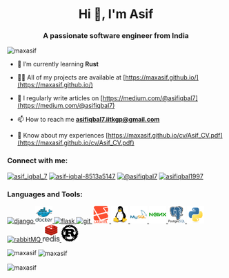 <h1 align="center">Hi 👋, I'm Asif</h1>
<h3 align="center">A passionate software engineer from India</h3>

<p align="left"> <img src="https://komarev.com/ghpvc/?username=maxasif&label=Profile%20views&color=0e75b6&style=flat" alt="maxasif" /> </p>

- 🌱 I’m currently learning **Rust**

- 👨‍💻 All of my projects are available at [https://maxasif.github.io/](https://maxasif.github.io/)

- 📝 I regularly write articles on [https://medium.com/@asifiqbal7](https://medium.com/@asifiqbal7)

- 📫 How to reach me **asifiqbal7.iitkgp@gmail.com**

- 📄 Know about my experiences [https://maxasif.github.io/cv/Asif_CV.pdf](https://maxasif.github.io/cv/Asif_CV.pdf)

<h3 align="left">Connect with me:</h3>
<p align="left">
<a href="https://twitter.com/asif_iqbal_7" target="blank"><img align="center" src="https://raw.githubusercontent.com/rahuldkjain/github-profile-readme-generator/master/src/images/icons/Social/twitter.svg" alt="asif_iqbal_7" height="30" width="40" /></a>
<a href="https://linkedin.com/in/asif-iqbal-8513a5147" target="blank"><img align="center" src="https://raw.githubusercontent.com/rahuldkjain/github-profile-readme-generator/master/src/images/icons/Social/linked-in-alt.svg" alt="asif-iqbal-8513a5147" height="30" width="40" /></a>
<a href="https://medium.com/@asifiqbal7" target="blank"><img align="center" src="https://raw.githubusercontent.com/rahuldkjain/github-profile-readme-generator/master/src/images/icons/Social/medium.svg" alt="@asifiqbal7" height="30" width="40" /></a>
<a href="https://www.leetcode.com/asifiqbal1997" target="blank"><img align="center" src="https://raw.githubusercontent.com/rahuldkjain/github-profile-readme-generator/master/src/images/icons/Social/leet-code.svg" alt="asifiqbal1997" height="30" width="40" /></a>
</p>

<h3 align="left">Languages and Tools:</h3>
<p align="left"> <a href="https://www.djangoproject.com/" target="_blank" rel="noreferrer"> <img src="https://cdn.worldvectorlogo.com/logos/django.svg" alt="django" width="40" height="40"/> </a> <a href="https://www.docker.com/" target="_blank" rel="noreferrer"> <img src="https://raw.githubusercontent.com/devicons/devicon/master/icons/docker/docker-original-wordmark.svg" alt="docker" width="40" height="40"/> </a> <a href="https://flask.palletsprojects.com/" target="_blank" rel="noreferrer"> <img src="https://www.vectorlogo.zone/logos/pocoo_flask/pocoo_flask-icon.svg" alt="flask" width="40" height="40"/> </a> <a href="https://git-scm.com/" target="_blank" rel="noreferrer"> <img src="https://www.vectorlogo.zone/logos/git-scm/git-scm-icon.svg" alt="git" width="40" height="40"/> </a> <a href="https://laravel.com/" target="_blank" rel="noreferrer"> <img src="https://raw.githubusercontent.com/devicons/devicon/master/icons/laravel/laravel-plain-wordmark.svg" alt="laravel" width="40" height="40"/> </a> <a href="https://www.linux.org/" target="_blank" rel="noreferrer"> <img src="https://raw.githubusercontent.com/devicons/devicon/master/icons/linux/linux-original.svg" alt="linux" width="40" height="40"/> </a> <a href="https://www.mysql.com/" target="_blank" rel="noreferrer"> <img src="https://raw.githubusercontent.com/devicons/devicon/master/icons/mysql/mysql-original-wordmark.svg" alt="mysql" width="40" height="40"/> </a> <a href="https://www.nginx.com" target="_blank" rel="noreferrer"> <img src="https://raw.githubusercontent.com/devicons/devicon/master/icons/nginx/nginx-original.svg" alt="nginx" width="40" height="40"/> </a> <a href="https://www.postgresql.org" target="_blank" rel="noreferrer"> <img src="https://raw.githubusercontent.com/devicons/devicon/master/icons/postgresql/postgresql-original-wordmark.svg" alt="postgresql" width="40" height="40"/> </a> <a href="https://www.python.org" target="_blank" rel="noreferrer"> <img src="https://raw.githubusercontent.com/devicons/devicon/master/icons/python/python-original.svg" alt="python" width="40" height="40"/> </a> <a href="https://www.rabbitmq.com" target="_blank" rel="noreferrer"> <img src="https://www.vectorlogo.zone/logos/rabbitmq/rabbitmq-icon.svg" alt="rabbitMQ" width="40" height="40"/> </a> <a href="https://redis.io" target="_blank" rel="noreferrer"> <img src="https://raw.githubusercontent.com/devicons/devicon/master/icons/redis/redis-original-wordmark.svg" alt="redis" width="40" height="40"/> </a> <a href="https://www.rust-lang.org" target="_blank" rel="noreferrer"> <img src="https://raw.githubusercontent.com/devicons/devicon/master/icons/rust/rust-plain.svg" alt="rust" width="40" height="40"/> </a> </p>

<p><img align="left" src="https://github-readme-stats.vercel.app/api/top-langs?username=maxasif&show_icons=true&locale=en&layout=compact" alt="maxasif" /></p>

<p>&nbsp;<img align="center" src="https://github-readme-stats.vercel.app/api?username=maxasif&show_icons=true&locale=en" alt="maxasif" /></p>

<p><img align="center" src="https://github-readme-streak-stats.herokuapp.com/?user=maxasif&" alt="maxasif" /></p>
